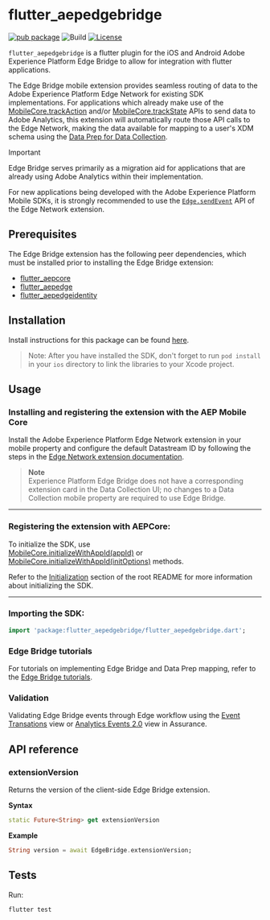 # flutter_aepedgebridge

[![pub package](https://img.shields.io/pub/v/flutter_aepedgebridge.svg)](https://pub.dartlang.org/packages/flutter_aepedgebridge) ![Build](https://github.com/adobe/aepsdk_flutter/workflows/Dart%20Unit%20Tests%20+%20Android%20Build%20+%20iOS%20Build/badge.svg) [![License](https://img.shields.io/badge/License-Apache%202.0-blue.svg)](https://opensource.org/licenses/Apache-2.0)

`flutter_aepedgebridge` is a flutter plugin for the iOS and Android Adobe Experience Platform Edge Bridge to allow for integration with flutter applications.

The Edge Bridge mobile extension provides seamless routing of data to the Adobe Experience Platform Edge Network for existing SDK implementations. For applications which already make use of the [MobileCore.trackAction](../flutter_aepcore/README.md#track-app-actions) and/or [MobileCore.trackState](../flutter_aepcore/README.md#track-app-states) APIs to send data to Adobe Analytics, this extension will automatically route those API calls to the Edge Network, making the data available for mapping to a user's XDM schema using the [Data Prep for Data Collection](https://experienceleague.adobe.com/docs/experience-platform/data-prep/home.html).

> [!IMPORTANT]
> Edge Bridge serves primarily as a migration aid for applications that are already using Adobe Analytics within their implementation. 
>
> For new applications being developed with the Adobe Experience Platform Mobile SDKs, it is strongly recommended to use the [`Edge.sendEvent`](../flutter_aepedge/README.md#sendevent) API of the Edge Network extension.

## Prerequisites

The Edge Bridge extension has the following peer dependencies, which must be installed prior to installing the Edge Bridge extension:

- [flutter_aepcore](../flutter_aepcore/README.md)
- [flutter_aepedge](../flutter_aepedge/README.md)
- [flutter_aepedgeidentity](../flutter_aepedgeidentity/README.md)

## Installation

Install instructions for this package can be found [here](https://pub.dev/packages/flutter_aepedgebridge/install).

> Note: After you have installed the SDK, don't forget to run `pod install` in your `ios` directory to link the libraries to your Xcode project.

## Usage

### Installing and registering the extension with the AEP Mobile Core

Install the Adobe Experience Platform Edge Network extension in your mobile property and configure the default Datastream ID by following the steps in the [Edge Network extension documentation](https://developer.adobe.com/client-sdks/documentation/edge-network).

> **Note**  
Experience Platform Edge Bridge does not have a corresponding extension card in the Data Collection UI; no changes to a Data Collection mobile property are required to use Edge Bridge.

------
### Registering the extension with AEPCore:

To initialize the SDK, use <br>
[MobileCore.initializeWithAppId(appId)](https://github.com/adobe/aepsdk_flutter/tree/main/plugins/flutter_aepcore#dispatching-an-event-hub-event-with-callback) or <br>
[MobileCore.initializeWithAppId(initOptions)](https://github.com/adobe/aepsdk_flutter/tree/main/plugins/flutter_aepcore#dispatching-an-event-hub-event-with-callback#initialize) methods.

Refer to the [Initialization](https://github.com/adobe/aepsdk_flutter#initializing) section of the root README for more information about initializing the SDK.

------

### Importing the SDK:

```dart
import 'package:flutter_aepedgebridge/flutter_aepedgebridge.dart';
```


### Edge Bridge tutorials

For tutorials on implementing Edge Bridge and Data Prep mapping, refer to the [Edge Bridge tutorials](https://github.com/adobe/aepsdk-edgebridge-ios/tree/main/Documentation/tutorials).


### Validation

Validating Edge Bridge events through Edge workflow using the [Event Transations](https://developer.adobe.com/client-sdks/edge/edge-network/validation/#use-the-event-transactions-view) view or [Analytics Events 2.0](https://experienceleague.adobe.com/en/docs/experience-platform/assurance/view/adobe-analytics-edge) view in Assurance.



## API reference
### extensionVersion
Returns the version of the client-side Edge Bridge extension.

**Syntax**
```dart
static Future<String> get extensionVersion
```

**Example**
```dart
String version = await EdgeBridge.extensionVersion;
```
## Tests

Run:

```bash
flutter test
```
